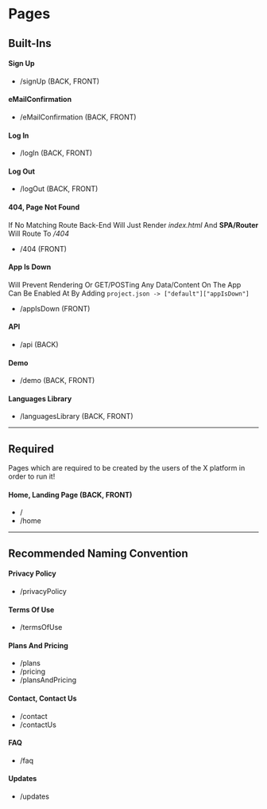 # Pages


## Built-Ins
#### Sign Up
- /signUp (BACK, FRONT)

#### eMailConfirmation
- /eMailConfirmation (BACK, FRONT)

#### Log In
- /logIn (BACK, FRONT)

#### Log Out
- /logOut (BACK, FRONT)

#### 404, Page Not Found
If No Matching Route Back-End Will Just Render *index.html* And **SPA/Router** Will Route To */404*
- /404 (FRONT)

#### App Is Down
Will Prevent Rendering Or GET/POSTing Any Data/Content On The App\
Can Be Enabled At By Adding `project.json -> ["default"]["appIsDown"]`
- /appIsDown (FRONT)

#### API
- /api (BACK)

#### Demo
- /demo (BACK, FRONT)

#### Languages Library
- /languagesLibrary (BACK, FRONT)

---

## Required
Pages which are required to be created by the users of the X platform in order to run it!

#### Home, Landing Page (BACK, FRONT)
- /
- /home

---

## Recommended Naming Convention


#### Privacy Policy
- /privacyPolicy

#### Terms Of Use
- /termsOfUse

#### Plans And Pricing
- /plans
- /pricing
- /plansAndPricing

#### Contact, Contact Us
- /contact
- /contactUs

#### FAQ
- /faq

#### Updates
- /updates
